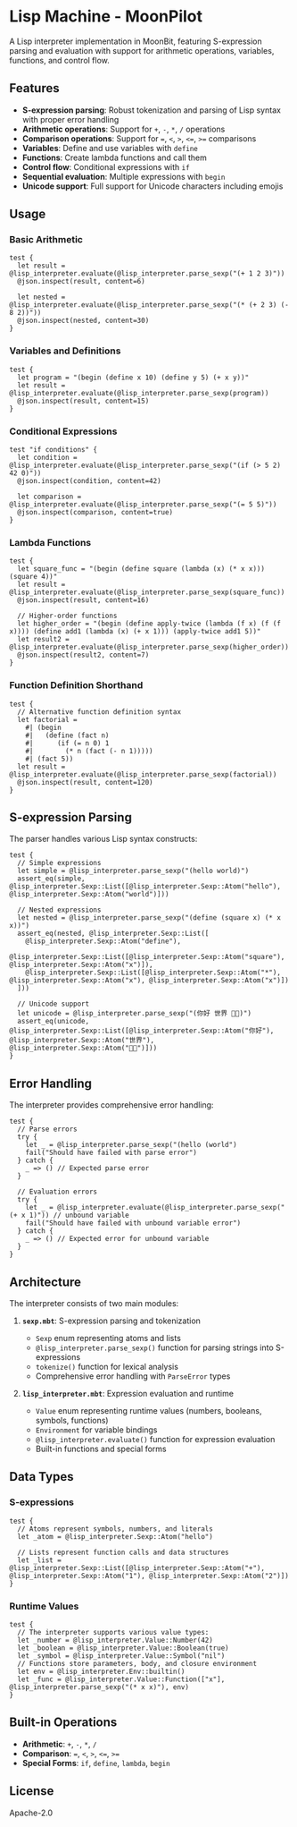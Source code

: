 # Lisp Machine - MoonPilot

A Lisp interpreter implementation in MoonBit, featuring S-expression parsing and evaluation with support for arithmetic operations, variables, functions, and control flow.

## Features

- **S-expression parsing**: Robust tokenization and parsing of Lisp syntax with proper error handling
- **Arithmetic operations**: Support for `+`, `-`, `*`, `/` operations
- **Comparison operations**: Support for `=`, `<`, `>`, `<=`, `>=` comparisons  
- **Variables**: Define and use variables with `define`
- **Functions**: Create lambda functions and call them
- **Control flow**: Conditional expressions with `if`
- **Sequential evaluation**: Multiple expressions with `begin`
- **Unicode support**: Full support for Unicode characters including emojis

## Usage

### Basic Arithmetic

```moonbit
test {
  let result = @lisp_interpreter.evaluate(@lisp_interpreter.parse_sexp("(+ 1 2 3)"))
  @json.inspect(result, content=6)
  
  let nested = @lisp_interpreter.evaluate(@lisp_interpreter.parse_sexp("(* (+ 2 3) (- 8 2))"))
  @json.inspect(nested, content=30)
}
```

### Variables and Definitions

```moonbit
test {
  let program = "(begin (define x 10) (define y 5) (+ x y))"
  let result = @lisp_interpreter.evaluate(@lisp_interpreter.parse_sexp(program))
  @json.inspect(result, content=15)
}
```

### Conditional Expressions

```moonbit
test "if conditions" {
  let condition = @lisp_interpreter.evaluate(@lisp_interpreter.parse_sexp("(if (> 5 2) 42 0)"))
  @json.inspect(condition, content=42)
  
  let comparison = @lisp_interpreter.evaluate(@lisp_interpreter.parse_sexp("(= 5 5)"))
  @json.inspect(comparison, content=true)
}
```

### Lambda Functions

```moonbit
test {
  let square_func = "(begin (define square (lambda (x) (* x x))) (square 4))"
  let result = @lisp_interpreter.evaluate(@lisp_interpreter.parse_sexp(square_func))
  @json.inspect(result, content=16)
  
  // Higher-order functions
  let higher_order = "(begin (define apply-twice (lambda (f x) (f (f x)))) (define add1 (lambda (x) (+ x 1))) (apply-twice add1 5))"
  let result2 = @lisp_interpreter.evaluate(@lisp_interpreter.parse_sexp(higher_order))
  @json.inspect(result2, content=7)
}
```

### Function Definition Shorthand

```moonbit
test {
  // Alternative function definition syntax  
  let factorial = 
    #| (begin 
    #|   (define (fact n) 
    #|      (if (= n 0) 1 
    #|        (* n (fact (- n 1))))) 
    #| (fact 5)) 
  let result = @lisp_interpreter.evaluate(@lisp_interpreter.parse_sexp(factorial))
  @json.inspect(result, content=120)
}
```

## S-expression Parsing

The parser handles various Lisp syntax constructs:

```moonbit
test {
  // Simple expressions
  let simple = @lisp_interpreter.parse_sexp("(hello world)")
  assert_eq(simple, @lisp_interpreter.Sexp::List([@lisp_interpreter.Sexp::Atom("hello"), @lisp_interpreter.Sexp::Atom("world")]))
  
  // Nested expressions
  let nested = @lisp_interpreter.parse_sexp("(define (square x) (* x x))")
  assert_eq(nested, @lisp_interpreter.Sexp::List([
    @lisp_interpreter.Sexp::Atom("define"),
    @lisp_interpreter.Sexp::List([@lisp_interpreter.Sexp::Atom("square"), @lisp_interpreter.Sexp::Atom("x")]),
    @lisp_interpreter.Sexp::List([@lisp_interpreter.Sexp::Atom("*"), @lisp_interpreter.Sexp::Atom("x"), @lisp_interpreter.Sexp::Atom("x")])
  ]))
  
  // Unicode support
  let unicode = @lisp_interpreter.parse_sexp("(你好 世界 👋🏻)")
  assert_eq(unicode, @lisp_interpreter.Sexp::List([@lisp_interpreter.Sexp::Atom("你好"), @lisp_interpreter.Sexp::Atom("世界"), @lisp_interpreter.Sexp::Atom("👋🏻")]))
}
```

## Error Handling

The interpreter provides comprehensive error handling:

```moonbit
test {
  // Parse errors
  try {
    let _ = @lisp_interpreter.parse_sexp("(hello (world")
    fail("Should have failed with parse error")
  } catch {
    _ => () // Expected parse error
  }
  
  // Evaluation errors  
  try {
    let _ = @lisp_interpreter.evaluate(@lisp_interpreter.parse_sexp("(+ x 1)")) // unbound variable
    fail("Should have failed with unbound variable error")
  } catch {
    _ => () // Expected error for unbound variable
  }
}
```

## Architecture

The interpreter consists of two main modules:

1. **`sexp.mbt`**: S-expression parsing and tokenization
   - `Sexp` enum representing atoms and lists
   - `@lisp_interpreter.parse_sexp()` function for parsing strings into S-expressions
   - `tokenize()` function for lexical analysis
   - Comprehensive error handling with `ParseError` types

2. **`lisp_interpreter.mbt`**: Expression evaluation and runtime
   - `Value` enum representing runtime values (numbers, booleans, symbols, functions)
   - `Environment` for variable bindings
   - `@lisp_interpreter.evaluate()` function for expression evaluation
   - Built-in functions and special forms

## Data Types

### S-expressions
```moonbit
test {
  // Atoms represent symbols, numbers, and literals
  let _atom = @lisp_interpreter.Sexp::Atom("hello")
  
  // Lists represent function calls and data structures
  let _list = @lisp_interpreter.Sexp::List([@lisp_interpreter.Sexp::Atom("+"), @lisp_interpreter.Sexp::Atom("1"), @lisp_interpreter.Sexp::Atom("2")])
}
```

### Runtime Values
```moonbit
test {
  // The interpreter supports various value types:
  let _number = @lisp_interpreter.Value::Number(42)
  let _boolean = @lisp_interpreter.Value::Boolean(true)
  let _symbol = @lisp_interpreter.Value::Symbol("nil")
  // Functions store parameters, body, and closure environment
  let env = @lisp_interpreter.Env::builtin()
  let _func = @lisp_interpreter.Value::Function(["x"], @lisp_interpreter.parse_sexp("(* x x)"), env)
}
```

## Built-in Operations

- **Arithmetic**: `+`, `-`, `*`, `/`
- **Comparison**: `=`, `<`, `>`, `<=`, `>=`
- **Special Forms**: `if`, `define`, `lambda`, `begin`

## License

Apache-2.0
